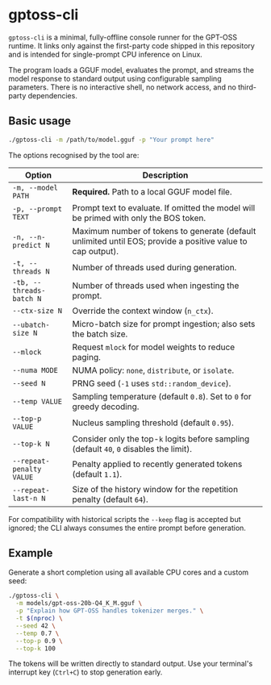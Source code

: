 # gptoss-cli

`gptoss-cli` is a minimal, fully-offline console runner for the GPT-OSS
runtime.  It links only against the first-party code shipped in this
repository and is intended for single-prompt CPU inference on Linux.

The program loads a GGUF model, evaluates the prompt, and streams the
model response to standard output using configurable sampling
parameters.  There is no interactive shell, no network access, and no
third-party dependencies.

## Basic usage

```bash
./gptoss-cli -m /path/to/model.gguf -p "Your prompt here"
```

The options recognised by the tool are:

| Option | Description |
| --- | --- |
| `-m, --model PATH` | **Required.** Path to a local GGUF model file. |
| `-p, --prompt TEXT` | Prompt text to evaluate. If omitted the model will be primed with only the BOS token. |
| `-n, --n-predict N` | Maximum number of tokens to generate (default unlimited until EOS; provide a positive value to cap output). |
| `-t, --threads N` | Number of threads used during generation. |
| `-tb, --threads-batch N` | Number of threads used when ingesting the prompt. |
| `--ctx-size N` | Override the context window (`n_ctx`). |
| `--ubatch-size N` | Micro-batch size for prompt ingestion; also sets the batch size. |
| `--mlock` | Request `mlock` for model weights to reduce paging. |
| `--numa MODE` | NUMA policy: `none`, `distribute`, or `isolate`. |
| `--seed N` | PRNG seed (`-1` uses `std::random_device`). |
| `--temp VALUE` | Sampling temperature (default `0.8`). Set to `0` for greedy decoding. |
| `--top-p VALUE` | Nucleus sampling threshold (default `0.95`). |
| `--top-k N` | Consider only the top-`k` logits before sampling (default `40`, `0` disables the limit). |
| `--repeat-penalty VALUE` | Penalty applied to recently generated tokens (default `1.1`). |
| `--repeat-last-n N` | Size of the history window for the repetition penalty (default `64`). |

For compatibility with historical scripts the `--keep` flag is
accepted but ignored; the CLI always consumes the entire prompt before
generation.

## Example

Generate a short completion using all available CPU cores and a custom
seed:

```bash
./gptoss-cli \
  -m models/gpt-oss-20b-Q4_K_M.gguf \
  -p "Explain how GPT-OSS handles tokenizer merges." \
  -t $(nproc) \
  --seed 42 \
  --temp 0.7 \
  --top-p 0.9 \
  --top-k 100
```

The tokens will be written directly to standard output.  Use your
terminal's interrupt key (`Ctrl+C`) to stop generation early.

